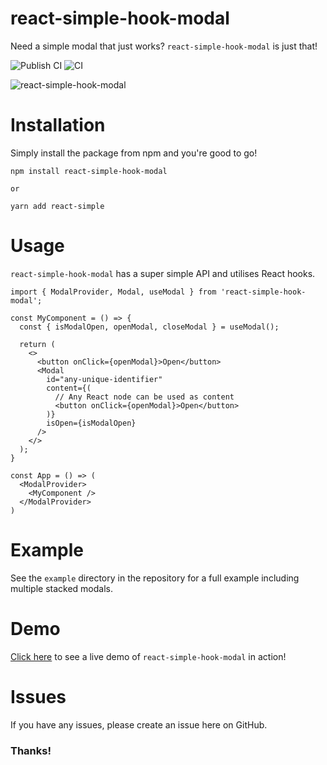 # react-simple-hook-modal

Need a simple modal that just works? `react-simple-hook-modal` is just that!

![Publish CI](https://github.com/mbrookson/react-simple-hook-modal/workflows/Publish%20CI/badge.svg?branch=master) ![CI](https://github.com/mbrookson/react-simple-hook-modal/workflows/CI/badge.svg)

![react-simple-hook-modal](https://github.com/mbrookson/react-simple-hook-modal/blob/master/logo.png)

# Installation

Simply install the package from npm and you're good to go!

```
npm install react-simple-hook-modal

or

yarn add react-simple
```

# Usage

`react-simple-hook-modal` has a super simple API and utilises React hooks.

```
import { ModalProvider, Modal, useModal } from 'react-simple-hook-modal';

const MyComponent = () => {
  const { isModalOpen, openModal, closeModal } = useModal();

  return (
    <>
      <button onClick={openModal}>Open</button>
      <Modal
        id="any-unique-identifier"
        content={(
          // Any React node can be used as content
          <button onClick={openModal}>Open</button>
        )}
        isOpen={isModalOpen}
      />
    </>
  );
}

const App = () => (
  <ModalProvider>
    <MyComponent />
  </ModalProvider>
)

```

# Example

See the `example` directory in the repository for a full example including multiple stacked modals.

# Demo

[Click here](https://react-simple-hook-modal.now.sh/) to see a live demo of `react-simple-hook-modal` in action!

# Issues

If you have any issues, please create an issue here on GitHub.

### Thanks!

